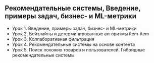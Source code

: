 ## Рекомендательные системы, Введение, примеры задач, бизнес- и ML-метрики 
* Урок 1. Введение, примеры задач, бизнес- и ML-метрики
* Урок 2. Бейзлайны и детерминированные алгоритмы item-item
* Урок 3. Коллаборативная фильтрация
* Урок 4. Рекомендательные системы на основе контента
* Урок 5. Поиск похожих товаров и пользователей. Гибридные рекомендательные системы
